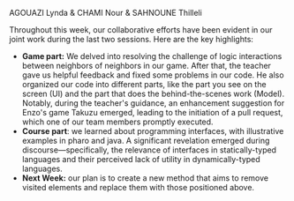 AGOUAZI Lynda  & CHAMI Nour & SAHNOUNE Thilleli


Throughout this week, our collaborative efforts have been evident in our joint work during the last two sessions. 
Here are the key highlights:
- **Game part:** We delved into resolving the challenge of logic interactions between neighbors of neighbors in our game.
After that, the teacher gave us helpful feedback and fixed some problems in our code.
He also organized our code into different parts, like the part you see on the screen (UI) and the part that does the behind-the-scenes work (Model). Notably, during the teacher's guidance, an enhancement suggestion for Enzo's game Takuzu emerged, leading to the initiation of a pull request, which one of our team members promptly executed.
- **Course part**: we learned about  programming interfaces, with illustrative examples in pharo and java.
A significant revelation emerged during discourse—specifically, the relevance of interfaces in statically-typed languages and their perceived lack of utility in dynamically-typed languages.
- **Next Week:** our plan is to create a new method that aims to remove visited elements and replace them with those positioned above.
